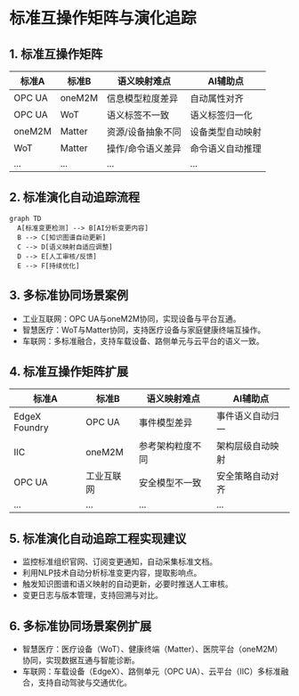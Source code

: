 # 标准互操作矩阵与演化追踪

## 1. 标准互操作矩阵

| 标准A      | 标准B      | 语义映射难点         | AI辅助点           |
|------------|------------|----------------------|--------------------|
| OPC UA     | oneM2M     | 信息模型粒度差异     | 自动属性对齐       |
| OPC UA     | WoT        | 语义标签不一致       | 语义标签归一化     |
| oneM2M     | Matter     | 资源/设备抽象不同    | 设备类型自动映射   |
| WoT        | Matter     | 操作/命令语义差异   | 命令语义自动推理   |
| ...        | ...        | ...                  | ...                |

## 2. 标准演化自动追踪流程

```mermaid
graph TD
  A[标准变更检测] --> B[AI分析变更内容]
  B --> C[知识图谱自动更新]
  C --> D[语义映射自适应调整]
  D --> E[人工审核/反馈]
  E --> F[持续优化]
```

## 3. 多标准协同场景案例

- 工业互联网：OPC UA与oneM2M协同，实现设备与平台互通。
- 智慧医疗：WoT与Matter协同，支持医疗设备与家庭健康终端互操作。
- 车联网：多标准融合，支持车载设备、路侧单元与云平台的语义一致。

## 4. 标准互操作矩阵扩展

| 标准A           | 标准B           | 语义映射难点         | AI辅助点           |
|----------------|----------------|----------------------|--------------------|
| EdgeX Foundry  | OPC UA         | 事件模型差异         | 事件语义自动归一   |
| IIC            | oneM2M         | 参考架构粒度不同     | 架构层级自动映射   |
| OPC UA         | 工业互联网      | 安全模型不一致       | 安全策略自动对齐   |
| ...            | ...            | ...                  | ...                |

## 5. 标准演化自动追踪工程实现建议

- 监控标准组织官网、订阅变更通知，自动采集标准文档。
- 利用NLP技术自动分析标准变更内容，提取影响点。
- 触发知识图谱和语义映射的自动更新，必要时推送人工审核。
- 变更日志与版本管理，支持回溯与对比。

## 6. 多标准协同场景案例扩展

- 智慧医疗：医疗设备（WoT）、健康终端（Matter）、医院平台（oneM2M）协同，实现数据互通与智能诊断。
- 车联网：车载设备（EdgeX）、路侧单元（OPC UA）、云平台（IIC）多标准融合，支持自动驾驶与交通优化。
